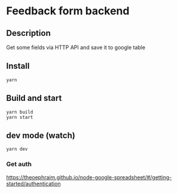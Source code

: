 # Feedback form backend

## Description

Get some fields via HTTP API and save it to google table

## Install

```
yarn
```

## Build and start

```
yarn build
yarn start
```

## dev mode (watch)

```
yarn dev
```

### Get auth

https://theoephraim.github.io/node-google-spreadsheet/#/getting-started/authentication



